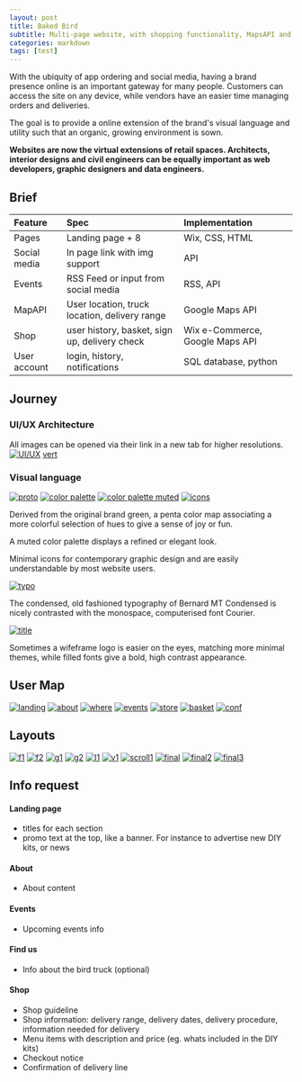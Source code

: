 ```yaml
---
layout: post
title: Baked Bird 
subtitle: Multi-page website, with shopping functionality, MapsAPI and user login. Responsive design delivered through Wix.
categories: markdown
tags: [test]
---
```


With the ubiquity of app ordering and social media, having a brand presence online is an important gateway for many people. Customers can access the site on any device, while vendors have an easier time managing orders and deliveries. 

The goal is to provide a online extension of the brand's visual language and utility such that an organic, growing environment is sown.  

**Websites are now the virtual extensions of retail spaces. Architects, interior designs and civil engineers can be equally important as web developers, graphic designers and data engineers.**

## Brief

| Feature | Spec | Implementation |
| :------ |:--- | :--- |
| Pages | Landing page + 8 | Wix, CSS, HTML |
| Social media | In page link with img support | API |
| Events | RSS Feed or input from social media | RSS, API |
| MapAPI | User location, truck location, delivery range | Google Maps API |
| Shop | user history, basket, sign up, delivery check | Wix e-Commerce, Google Maps API |
| User account | login, history, notifications | SQL database, python |

## Journey
### UI/UX Architecture
All images can be opened via their link in a new tab for higher resolutions.
[![UI/UX](https://i.postimg.cc/rmvb4syX/UIX.png)][1]
[vert](https://i.postimg.cc/9fKwvPL6/vertical.png)
### Visual language

[![proto](https://i.postimg.cc/nVv4Fz5s/proto.png)][5]
[![color palette](https://i.postimg.cc/hjHc0Ppn/colorp.png)][2]
[![color palette muted](https://i.postimg.cc/BQpRSnHv/muted.png)][3]
[![icons](https://i.postimg.cc/nrkSh3sW-/icons.png)][4]

Derived from the original brand green, a penta color map associating a more colorful selection of hues to give a sense of joy or fun.

A muted color palette displays a refined or elegant look.

Minimal icons for contemporary graphic design and are easily understandable by most website users.

[![typo](https://i.postimg.cc/V6TJV4Fj/typo.png)][6]

The condensed, old fashioned typography of Bernard MT Condensed is nicely contrasted with the monospace, computerised font Courier. 

[![title](https://i.postimg.cc/SsDsM4RQ/title.png)][7]

Sometimes a wifeframe logo is easier on the eyes, matching more minimal themes, while filled fonts give a bold, high contrast appearance.

## User Map
[![landing](https://i.postimg.cc/0jcv74PK/lp.png)][12]
[![about](https://i.postimg.cc/x80YJQDS/about.png)][8]
[![where](https://i.postimg.cc/sfc3FM7f/where.png)][14]
[![events](https://i.postimg.cc/vH2MBC0p/events.png)][10]
[![store](https://i.postimg.cc/zG9rwKZ7/store.png)][13]
[![basket](https://i.postimg.cc/gk2mGGHV/basket.png)][9]
[![conf](https://i.postimg.cc/fR3s05Fk/conf.png)][11]


## Layouts

[![f1](https://i.postimg.cc/6QLmZD1T/f1.png)][15]
[![f2](https://i.postimg.cc/pdtSp2Cg/f2.png)][16]
[![g1](https://i.postimg.cc/rF332Gry/g1.png)][17]
[![g2](https://i.postimg.cc/RFSbLXjd/g2.png)][18]
[![l1](https://i.postimg.cc/BQXkz7tw/l1.png)][19]
[![v1](https://i.postimg.cc/0jH3QDXf/v1.png)][21]
[![scroll1](https://i.postimg.cc/NjXVsy66/scroll1.png)][20]
[![final](https://i.postimg.cc/VktLjSys/Screen-Shot-2020-09-26-at-3-35-00-PM.png)][22]
[![final2](https://i.postimg.cc/QMk8yRxR/Screen-Shot-2020-09-26-at-3-35-55-PM.png)][23]
[![final3](https://i.postimg.cc/mDLLf8Ph/Screen-Shot-2020-09-26-at-3-36-30-PM.png)][24]

## Info request

#### Landing page
* titles for each section
* promo text at the top, like a banner. For instance to advertise new DIY kits, or news

#### About
* About content

#### Events
* Upcoming events info

#### Find us
* Info about the bird truck (optional)

#### Shop
* Shop guideline
* Shop information: delivery range, delivery dates, delivery procedure, information needed for delivery
* Menu items with description and price (eg. whats included in the DIY kits)
* Checkout notice
* Confirmation of delivery line



[1]: https://i.postimg.cc/rmvb4syX/UIX.png[]
[2]: https://i.postimg.cc/hjHc0Ppn/colorp.png[]
[3]: https://i.postimg.cc/BQpRSnHv/muted.png[]
[4]: https://i.postimg.cc/nrkSh3sW-/icons.png[]
[5]: https://i.postimg.cc/nVv4Fz5s/proto.png[]
[6]: https://i.postimg.cc/V6TJV4Fj/typo.png[]
[7]: https://i.postimg.cc/SsDsM4RQ/title.png[]
[8]: https://i.postimg.cc/x80YJQDS/about.png[]
[9]: https://i.postimg.cc/gk2mGGHV/basket.png[]
[10]: https://i.postimg.cc/vH2MBC0p/events.png[]
[11]: https://i.postimg.cc/fR3s05Fk/conf.png[]
[12]: https://i.postimg.cc/0jcv74PK/lp.png[]
[13]: https://i.postimg.cc/zG9rwKZ7/store.png[]
[14]: https://i.postimg.cc/sfc3FM7f/where.png[]
[15]: https://i.postimg.cc/6QLmZD1T/f1.png[]
[16]: https://i.postimg.cc/pdtSp2Cg/f2.png[]
[17]: https://i.postimg.cc/rF332Gry/g1.png[]
[18]: https://i.postimg.cc/RFSbLXjd/g2.png[]
[19]: https://i.postimg.cc/BQXkz7tw/l1.png[]
[20]: https://i.postimg.cc/NjXVsy66/scroll1.png[]
[21]: https://i.postimg.cc/0jH3QDXf/v1.png[]
[22]: https://i.postimg.cc/VktLjSys/Screen-Shot-2020-09-26-at-3-35-00-PM.png[]
[23]: https://i.postimg.cc/QMk8yRxR/Screen-Shot-2020-09-26-at-3-35-55-PM.png[]
[24]: https://i.postimg.cc/mDLLf8Ph/Screen-Shot-2020-09-26-at-3-36-30-PM.png[]
